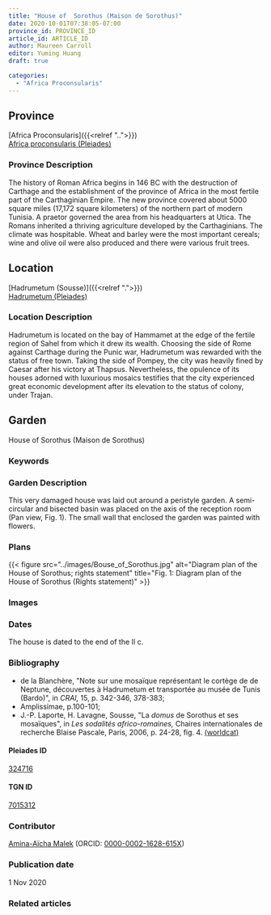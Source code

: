 ```yaml
---
title: "House of  Sorothus (Maison de Sorothus)"
date: 2020-10-01T07:38:05-07:00
province_id: PROVINCE_ID
article_id: ARTICLE_ID
author: Maureen Carroll
editor: Yuming Huang
draft: true

categories:
  - "Africa Proconsularis"
---
```


## Province
[Africa Proconsularis]({{<relref "..">}}) \
[Africa proconsularis (Pleiades)](https://pleiades.stoa.org/places/991341)

### Province Description
The history of Roman Africa begins in 146 BC with the destruction of Carthage and the establishment of the province of Africa in the most fertile part of the Carthaginian Empire.  The new province covered about 5000 square miles (17,172 square kilometers) of the northern part of modern Tunisia.  A praetor governed the area from his headquarters at Utica.  The Romans inherited a thriving agriculture developed by the Carthaginians.  The climate was hospitable.  Wheat and barley were the most important cereals; wine and olive oil were also produced and there were various fruit trees.

## Location

[Hadrumetum (Sousse)]({{<relref ".">}}) \
[Hadrumetum (Pleiades)](https://pleiades.stoa.org/places/324716)

### Location Description
Hadrumetum is located on the bay of Hammamet at the edge of the fertile region of Sahel from which it drew its wealth.  Choosing the side of Rome against Carthage during the Punic war, Hadrumetum was rewarded with the status of free town. Taking the side of Pompey, the city was heavily fined by Caesar after his victory at Thapsus. Nevertheless, the opulence of its houses adorned with luxurious mosaics testifies that the city experienced great economic development after its elevation to the status of colony, under Trajan.

<!--## Sublocation-->

<!--
[AREA WITHIN LOCATION, LIKE “PALATINE HILL”](GEOREFERENCE LINK)
A sublocation is any area larger than an individual garden, but located within a location. I would always try to include a link to a controlled vocabulary here if possible. This ID may well be different from the Garden ID, e.g., Pompeii versus a Garden in one of the houses which has its own Pleiades ID.
-->

<!--### Sublocation Description-->

<!-- DESCRIPTION -->

## Garden
House of  Sorothus (Maison de Sorothus)

### Keywords
<!-- [urban villas](#) -->

### Garden Description
This very damaged house was laid out around a peristyle garden. A semi-circular and bisected basin was placed on the axis of the reception room (Pan view, Fig. 1). The small wall that enclosed the garden was painted with flowers.



<!--### Maps
{{< figure src="../images/map_of_hadrementum.jpg" alt="Map of Hadrementum at hadrumetum; rights statement" title="Map: Map of Hadrementum. 1. House of Sorothus, 2. House of the arsenal and House of Vergil, 3. House of the masks, 4. House of the ostriches, 5. Balzan house, 6. House of the satyrs and of the Bacchae, 7. House at the catacomb of the Good Shepherd. (North is at the top; there is no scale.) Adapted from Amplissimae. (Rights statement)" >}}-->

### Plans


{{< figure src="../images/Bouse_of_Sorothus.jpg" alt="Diagram plan of the House of Sorothus; rights statement" title="Fig. 1: Diagram plan of the House of Sorothus (Rights statement)" >}}

### Images

<!--
{{< figure src="IMG_URL" alt="ALT_TEXT" title="CAPTION" >}}
-->

### Dates
The house is dated to the end of the II c.

### Bibliography
-  de la Blanchère, "Note sur une mosaïque représentant le cortège de de Neptune, découvertes à Hadrumetum et transportée au musée de Tunis (Bardo)", in *CRAI,* 15, p. 342-346, 378-383;
- Amplissimae, p.100-101;
- J.-P. Laporte, H. Lavagne, Sousse, "La *domus* de Sorothus et ses mosaïques", in *Les sodalités africo-romaines,* Chaires internationales de recherche Blaise Pascale, Paris, 2006, p. 24-28, fig. 4.  [(worldcat)](http://www.worldcat.org/oclc/912914354)


<!--#### Periodo ID-->

<!-- [PERIODO_ID](https://pleiades.stoa.org/places/PLEIADES_ID) -->

#### Pleiades ID
[324716](https://pleiades.stoa.org/places/324716)

#### TGN ID
[7015312](http://vocab.getty.edu/page/tgn/7015312)

### Contributor
[Amina-Aïcha Malek](link) (ORCID: [0000-0002-1628-615X](https://orcid.org/0000-0002-1628-615X))

### Publication date
1 Nov 2020

### Related articles